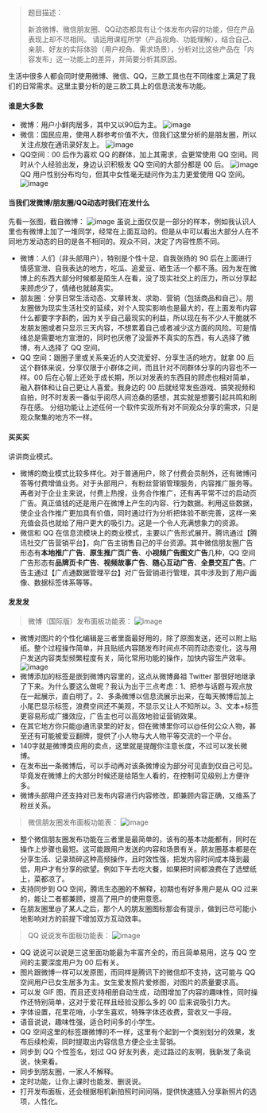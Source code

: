 > 题目描述：
>
> 新浪微博、微信朋友圈、QQ动态都具有让个体发布内容的功能，但在产品表现上却不尽相同。
> 请运用课程所学（产品视角、功能理解），结合自己、亲朋、好友的实际体验（用户视角、需求场景），分析对比这些产品在「内容发布」这一功能上的差异，并简要分析其原因。

生活中很多人都会同时使用微博、微信、QQ，三款工具也在不同维度上满足了我们的日常需求。这里主要分析的是三款工具上的信息流发布功能。
#### 谁是大多数
* 微博：用户小鲜肉居多，其中又以90后为主。
![image](img/people_on_weibo.png)
* 微信：国民应用，使用人群参考价值不大，但我们这里分析的是朋友圈，所以关注点放在通讯录好友上。
![image](img/people_on_wechat.png)
* QQ空间：00 后作为喜欢 QQ 的群体，加上其需求，会更常使用 QQ 空间。同时从个人经验出发，身边认识积极发 QQ 空间的大部分都是 00 后。
![image](img/people_on_qzone1.png)
QQ 用户性别分布均匀，但其中女性毫无疑问作为主力更爱使用 QQ 空间。
![image](img/people_on_qzone2.png)
#### 当我们发微博/朋友圈/QQ动态时我们在发什么
先看一张图，截自微博：
![image](img/whining_on_weiboo.png)
虽说上面仅仅是一部分的样本，例如我认识人里也有微博上加了一堆同学，经常在上面互动的。但是从中可以看出大部分人在不同地方发动态的目的是各不相同的。观众不同，决定了内容性质不同。
* 微博：人们（非头部用户），特别是个性十足、自我张扬的 90 后在上面进行情感宣泄、自我表达的地方，吃瓜、追爱豆、晒生活一个都不落。因为发在微博上的东西大部分时候都是陌生人在看，没了现实社交上的压力，所以分享起来顾虑少了，情绪也就越真实。
* 朋友圈：分享日常生活动态、文章转发、求助、营销（包括商品和自己）。朋友圈做为现实生活社交的延续，对个人现实影响也是最大的，在上面发布内容什么都要字字斟酌，因为关乎自己最现实的利益，所以现在有不少人干脆就不发朋友圈或者只显示三天内容，不想累着自己或者减少这方面的风险。可是情绪总是需要地方宣泄的，同时也厌倦了没营养不真实的东西，有人选择了微博，有人选择了 QQ 空间。
* QQ 空间：跟圈子里或关系亲近的人交流爱好、分享生活的地方。就拿 00 后这个群体来说，分享仅限于小群体之间，而且针对不同群体分享的内容也不一样。00 后在心智上还处于成长期，所以对发表的东西目的顾虑也相对简单，融入群体和让自己更让人喜爱。我身边的 00 后就经常发些游戏、搞笑视频和自拍，时不时发表一番似乎阅尽人间沧桑的感想，其实就是想要引起共鸣和刷存在感。
分组功能让上述任何一个软件实现所有对不同观众分享的需求，只是观众聚集的地方不一样。
#### 买买买
讲讲商业模式。
* 微博的商业模式比较多样化。对于普通用户，除了付费会员制外，还有微博问答等付费增值业务。对于头部用户，有粉丝营销管理服务，内容推广服务等。再者对于企业主来说，付费上热搜，业务合作推广，还有再平常不过的启动页广告。真正值钱的还是用户在微博上产生的内容、行为数据。利用这些数据，使企业合作推广更加具有价值，同时通过行为分析把体验不断完善，这样一来充值会员也就给了用户更大的吸引力。这是一个令人充满想象力的资源。
* 微信和 QQ 在信息流模块上的商业模式，主要以广告形式展开。腾讯通过【腾讯社交广告营销平台】，向广告主销售自己的平台资源。其中微信朋友圈广告形态有**本地推广广告**、**原生推广页广告**、**小视频广告图文广告**几种，QQ 空间广告形态有**品牌页卡广告**、**视频故事广告**、**随心互动广告**、**全景交互广告**。广告主通过【广点通数据管理平台】对广告营销进行管理，其中涉及到了用户画像、数据标签体系等等。
#### 发发发
> 微博（国际版）发布面板功能表：
![image](img/post_functions_of_weibo.png)
* 微博对图片的个性化编辑是三者里面最好用的，除了原图发送，还可以附上贴纸。整个过程操作简单，并且贴纸内容随发布时间点不同而动态变化，这与用户发送内容类型频繁程度有关，简化常用功能的操作，加快内容生产效率。
![image](img/weibo_content_types.png)
* 微博添加的标签是嵌到微博内容里的，这点从微博鼻祖 Twitter 那很好地继承了下来。为什么要这么做呢？我认为出于三点考虑：1、把参与话题与观点放在一起展示，直白明了。2、多条微博以信息流展示出来，在每天微博后加上小尾巴显示标签，浪费空间还不美观，不显示又让人不知所以。3、文本+标签更容易形成广播效应，广告主也可以高效地验证营销效果。
* 在其它地方你只能@通讯录里的好友，但在微博里你可以@任何公众人物，甚至还有可能被爱豆翻牌，提供了小人物与大人物平等交流的一个平台。
* 140字就是微博类应用的卖点，这里就是提醒你注意长度，不过可以发长微博。
* 在发布出一条微博后，可以手动再对该条微博设为部分可见直到仅自己可见。毕竟发在微博上的大部分时候还是给陌生人看的，在控制可见级别上方便许多。
* 微博头部用户还支持对已发布内容进行内容修改，即兼顾内容正确，又维系了粉丝关系。
> 微信朋友圈发布面板功能表：
![image](img/post_functions_of_wechat.png)
* 整个微信朋友圈发布功能在三者里是最简单的，该有的基本功能都有，同时在操作上步骤也最短。这可能跟用户发送的内容和场景有关。朋友圈基本都是在分享生活、记录琐碎这种高频操作，且时效性强，把发内容时间成本降到最低，用户才有分享的欲望。例如下午去吃大餐，如果把时间都浪费在了选壁纸上，菜都凉了。
* 支持同步到 QQ 空间，腾讯生态圈的不解释，初期也有好多用户是从 QQ 过来的，能让二者都兼顾，提高了用户的使用意愿。
* 在朋友圈里@了某人之后，那个人的朋友圈图标那会有提示，做到已尽可能小地影响对方的前提下增加双方互动效率。
> QQ 说说发布面板功能表：
![image](img/post_functions_of_qzone.png)
* QQ 说说可以说是三这里面功能最为丰富齐全的，而且简单易用，这与 QQ 空间的主要深度用户为 00 后有关。
* 图片跟微博一样可以发原图，而同样是腾讯下的微信却不支持，这可能与 QQ 空间用户已女生居多为主。女生爱发照片爱修图，对图片的质量要求高。
* 可以发 GIF 图，而且还支持相册自动生成，动图增加了内容的趣味性，同时操作还特别简单，这对于爱花样且经验没那么多的 00 后来说吸引力大。
* 字体设置，花里花哨，小学生喜欢，特殊字体还收费，营收又一手段。
* 语音说说，趣味性强，适合时间多的小学生。
* QQ 空间这里的标签跟微博的不一样，这里有个起到一个类别划分的效果，发布后续检索，同时提取出内容信息方便企业主营销。
* 同步到 QQ 个性签名，划过 QQ 好友列表，走过路过的友啊，我新发了条说说，快来看。
* 同步到朋友圈，一家人不解释。
* 定时功能，让你上课时也能发、删说说。
* 打开发布面板，还会根据相机新拍照时间间隔，提供快速插入分享新照片的选项，人性化。